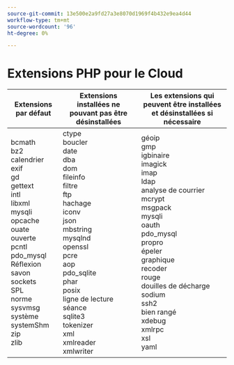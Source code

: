```yaml
---
source-git-commit: 13e500e2a9fd27a3e8070d1969f4b432e9ea4d44
workflow-type: tm+mt
source-wordcount: '96'
ht-degree: 0%

---
```

# Extensions PHP pour le Cloud

<table style="table-layout:auto">
    <thead>
      <tr>
        <th>
            Extensions par défaut
        </th>
        <th>
            Extensions installées ne pouvant pas être désinstallées
        </th>
        <th>
            Les extensions qui peuvent être installées et désinstallées si nécessaire
        </th>
      </tr>
    </thead>
    <tbody>
        <tr>
            <td>
                bcmath<br>
                bz2<br>
                calendrier<br>
                exif<br>
                gd<br>
                gettext<br>
                intl<br>
                libxml<br>
                mysqli<br>
                opcache<br>
                ouate ouverte<br>
                pcntl<br>
                pdo_mysql<br>
                Réflexion<br>
                savon<br>
                sockets<br>
                SPL<br>
                norme<br>
                sysvmsg<br>
                système<br>
                systemShm<br>
                zip<br>
                zlib<br>
            </td>
            <td>
                ctype<br>
                boucler<br>
                date<br>
                dba<br>
                dom<br>
                fileinfo<br>
                filtre<br>
                ftp<br>
                hachage<br>
                iconv<br>
                json<br>
                mbstring<br>
                mysqlnd<br>
                openssl<br>
                pcre<br>
                aop<br>
                pdo_sqlite<br>
                phar<br>
                posix<br>
                ligne de lecture<br>
                séance<br>
                sqlite3<br>
                tokenizer<br>
                xml<br>
                xmlreader<br>
                xmlwriter<br>
            </td>
            <td>
                géoip<br>
                gmp<br>
                igbinaire<br>
                imagick<br>
                imap<br>
                ldap<br>
                analyse de courrier<br>
                mcrypt<br>
                msgpack<br>
                mysqli<br>
                oauth<br>
                pdo_mysql<br>
                propro<br>
                épeler<br>
                graphique<br>
                recoder<br>
                rouge<br>
                douilles de décharge<br>
                sodium<br>
                ssh2<br>
                bien rangé<br>
                xdebug<br>
                xmlrpc<br>
                xsl<br>
                yaml<br>
            </td>
        </tr>
    </tbody>
</table>
